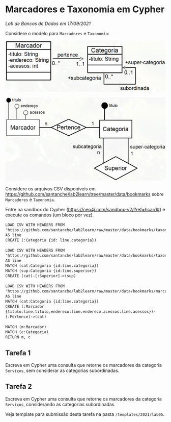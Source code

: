 # Marcadores e Taxonomia em Cypher
*Lab de Bancos de Dados em 17/09/2021*

Considere o modelo para `Marcadores` e `Taxonomia`:

![UML](marcadores-taxonomia-uml.png)

![Relacional](marcadores-taxonomia-er.png)

Considere os arquivos CSV disponíveis em https://github.com/santanche/lab2learn/tree/master/data/bookmarks sobre `Marcadores` e `Taxonomia`.

Entre na sandbox do Cypher (https://neo4j.com/sandbox-v2/?ref=hcard#) e execute os comandos (um bloco por vez).

~~~cypher
LOAD CSV WITH HEADERS FROM 'https://github.com/santanche/lab2learn/raw/master/data/bookmarks/taxonomia.csv' AS line
CREATE (:Categoria {id: line.categoria})

LOAD CSV WITH HEADERS FROM 'https://github.com/santanche/lab2learn/raw/master/data/bookmarks/taxonomia.csv' AS line
MATCH (cat:Categoria {id:line.categoria})
MATCH (sup:Categoria {id:line.superior})
CREATE (cat)-[:Superior]->(sup)

LOAD CSV WITH HEADERS FROM 'https://github.com/santanche/lab2learn/raw/master/data/bookmarks/marcadores.csv' AS line
MATCH (cat:Categoria {id:line.categoria})
CREATE (:Marcador {titulo:line.titulo,endereco:line.endereco,acessos:line.acessos})-[:Pertence]->(cat)

MATCH (m:Marcador)
MATCH (c:Categoria)
RETURN m, c
~~~

## Tarefa 1

Escreva em Cypher uma consulta que retorne os marcadores da categoria `Serviços`, sem considerar as categorias subordinadas.

## Tarefa 2

Escreva em Cypher uma consulta que retorne os marcadores da categoria `Serviços`, considerando as categorias subordinadas.

Veja template para submissão desta tarefa na pasta `/templates/2021/lab05`.
